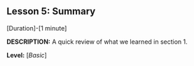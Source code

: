 ## Lesson 5: Summary
[Duration]-[1 minute]

**DESCRIPTION:** A quick review of what we learned in section 1.

**Level:** [*Basic*]

